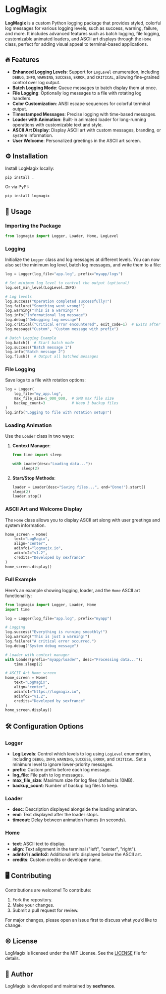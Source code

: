 # LogMagix

**LogMagix** is a custom Python logging package that provides styled, colorful log messages for various logging levels, such as success, warning, failure, and more. It includes advanced features such as batch logging, file logging, customizable animated loaders, and ASCII art displays through the `Home` class, perfect for adding visual appeal to terminal-based applications.

## 🔥 Features

- **Enhanced Logging Levels**: Support for `LogLevel` enumeration, including `DEBUG`, `INFO`, `WARNING`, `SUCCESS`, `ERROR`, and `CRITICAL`, allowing fine-grained control over log output.
- **Batch Logging Mode**: Queue messages to batch display them at once.
- **File Logging**: Optionally log messages to a file with rotating log handlers.
- **Color Customization**: ANSI escape sequences for colorful terminal output.
- **Timestamped Messages**: Precise logging with time-based messages.
- **Loader with Animation**: Built-in animated loader for long-running operations with customizable text and style.
- **ASCII Art Display**: Display ASCII art with custom messages, branding, or system information.
- **User Welcome**: Personalized greetings in the ASCII art screen.

## ⚙️ Installation

Install LogMagix locally:

```bash
pip install .
```

Or via PyPI:

```bash
pip install logmagix
```

## 🔧 Usage

### Importing the Package

```python
from logmagix import Logger, Loader, Home, LogLevel
```

### Logging

Initialize the `Logger` class and log messages at different levels. You can now also set the minimum log level, batch log messages, and write them to a file:

```python
log = Logger(log_file="app.log", prefix="myapp/logs")

# Set minimum log level to control the output (optional)
log.set_min_level(LogLevel.INFO)

# Log levels
log.success("Operation completed successfully!")
log.failure("Something went wrong!")
log.warning("This is a warning!")
log.info("Informational log message")
log.debug("Debugging log message")
log.critical("Critical error encountered", exit_code=1)  # Exits after logging
log.message("Custom", "Custom message with prefix")

# Batch Logging Example
log.batch()  # Start batch mode
log.success("Batch message 1")
log.info("Batch message 2")
log.flush()  # Output all batched messages
```

### File Logging

Save logs to a file with rotation options:

```python
log = Logger(
    log_file="my_app.log",
    max_file_size=5_000_000,  # 5MB max file size
    backup_count=3            # Keep 3 backup files
)
log.info("Logging to file with rotation setup!")
```

### Loading Animation

Use the `Loader` class in two ways:

1. **Context Manager**:

   ```python
   from time import sleep

   with Loader(desc="Loading data..."):
       sleep(2)
   ```

2. **Start/Stop Methods**:

   ```python
   loader = Loader(desc="Saving files...", end="Done!").start()
   sleep(2)
   loader.stop()
   ```

### ASCII Art and Welcome Display

The `Home` class allows you to display ASCII art along with user greetings and system information.

```python
home_screen = Home(
    text="LogMagix",
    align="center",
    adinfo1="logmagix.io",
    adinfo2="v1.2",
    credits="Developed by sexfrance"
)
home_screen.display()
```

### Full Example

Here’s an example showing logging, loader, and the `Home` ASCII art functionality:

```python
from logmagix import Logger, Loader, Home
import time

log = Logger(log_file="app.log", prefix="myapp")

# Logging
log.success("Everything is running smoothly!")
log.warning("This is just a warning!")
log.failure("A critical error occurred.")
log.debug("System debug message")

# Loader with context manager
with Loader(prefix="myapp/loader", desc="Processing data..."):
    time.sleep(2)

# ASCII Art Home screen
home_screen = Home(
    text="LogMagix",
    align="center",
    adinfo1="https://logmagix.io",
    adinfo2="v1.2",
    credits="Developed by sexfrance"
)
home_screen.display()
```

## 🛠️ Configuration Options

### Logger

- **Log Levels**: Control which levels to log using `LogLevel` enumeration, including `DEBUG`, `INFO`, `WARNING`, `SUCCESS`, `ERROR`, and `CRITICAL`. Set a minimum level to ignore lower-priority messages.
- **prefix**: Custom prefix before each log message.
- **log_file**: File path to log messages.
- **max_file_size**: Maximum size for log files (default is 10MB).
- **backup_count**: Number of backup log files to keep.

### Loader

- **desc**: Description displayed alongside the loading animation.
- **end**: Text displayed after the loader stops.
- **timeout**: Delay between animation frames (in seconds).

### Home

- **text**: ASCII text to display.
- **align**: Text alignment in the terminal ("left", "center", "right").
- **adinfo1 / adinfo2**: Additional info displayed below the ASCII art.
- **credits**: Custom credits or developer name.

## 🖥️ Contributing

Contributions are welcome! To contribute:

1. Fork the repository.
2. Make your changes.
3. Submit a pull request for review.

For major changes, please open an issue first to discuss what you’d like to change.

## ©️ License

LogMagix is licensed under the MIT License. See the [LICENSE](LICENSE) file for details.

## 👤 Author

LogMagix is developed and maintained by **sexfrance**.
